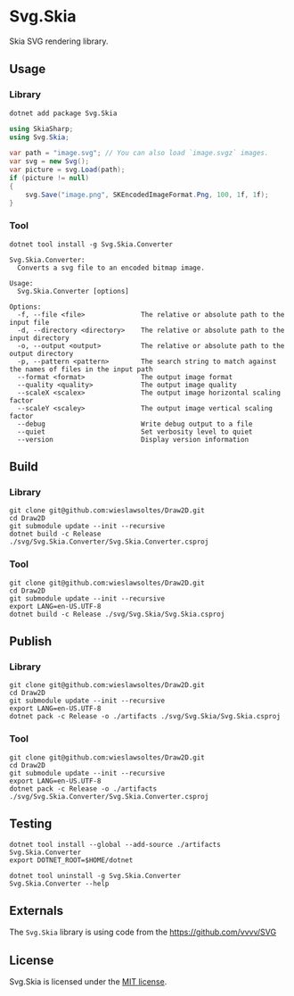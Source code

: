 # Svg.Skia

Skia SVG rendering library.

## Usage

### Library

```
dotnet add package Svg.Skia
```

```C#
using SkiaSharp;
using Svg.Skia;
```

```C#
var path = "image.svg"; // You can also load `image.svgz` images.
var svg = new Svg();
var picture = svg.Load(path);
if (picture != null)
{
    svg.Save("image.png", SKEncodedImageFormat.Png, 100, 1f, 1f);
}
```

### Tool

```
dotnet tool install -g Svg.Skia.Converter
```

```
Svg.Skia.Converter:
  Converts a svg file to an encoded bitmap image.

Usage:
  Svg.Skia.Converter [options]

Options:
  -f, --file <file>              The relative or absolute path to the input file
  -d, --directory <directory>    The relative or absolute path to the input directory
  -o, --output <output>          The relative or absolute path to the output directory
  -p, --pattern <pattern>        The search string to match against the names of files in the input path
  --format <format>              The output image format
  --quality <quality>            The output image quality
  --scaleX <scalex>              The output image horizontal scaling factor
  --scaleY <scaley>              The output image vertical scaling factor
  --debug                        Write debug output to a file
  --quiet                        Set verbosity level to quiet
  --version                      Display version information
```

## Build

### Library

```
git clone git@github.com:wieslawsoltes/Draw2D.git
cd Draw2D
git submodule update --init --recursive
dotnet build -c Release ./svg/Svg.Skia.Converter/Svg.Skia.Converter.csproj
```

### Tool

```
git clone git@github.com:wieslawsoltes/Draw2D.git
cd Draw2D
git submodule update --init --recursive
export LANG=en-US.UTF-8
dotnet build -c Release ./svg/Svg.Skia/Svg.Skia.csproj
```

## Publish

### Library

```
git clone git@github.com:wieslawsoltes/Draw2D.git
cd Draw2D
git submodule update --init --recursive
export LANG=en-US.UTF-8
dotnet pack -c Release -o ./artifacts ./svg/Svg.Skia/Svg.Skia.csproj
```

### Tool

```
git clone git@github.com:wieslawsoltes/Draw2D.git
cd Draw2D
git submodule update --init --recursive
export LANG=en-US.UTF-8
dotnet pack -c Release -o ./artifacts ./svg/Svg.Skia.Converter/Svg.Skia.Converter.csproj
```

## Testing

```
dotnet tool install --global --add-source ./artifacts Svg.Skia.Converter
export DOTNET_ROOT=$HOME/dotnet
```

```
dotnet tool uninstall -g Svg.Skia.Converter
Svg.Skia.Converter --help
```

## Externals

The `Svg.Skia` library is using code from the https://github.com/vvvv/SVG

## License

Svg.Skia is licensed under the [MIT license](LICENSE.TXT).
